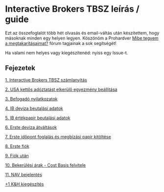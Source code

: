 # Interactive Brokers TBSZ leírás / guide

Ezt az összefoglalót több hét olvasás és email-váltás után készítettem, hogy másoknak minden egy helyen legyen. Köszönöm a Prohardver [Mibe tegyem a megtakarításaimat?](https://prohardver.hu/tema/mibe_tegyem_a_megtakaritasaimat/friss.html) fórum tagjainak a sok segítségét!

Ha valami nem helyes vagy kiegészítenéd: nyiss egy Issue-t.

## Fejezetek

[1. Interactive Brokers TBSZ számlanyitás](ibkr/ib_szamlanyitas.md)

[2. USA kettős adóztatást elkerülő egyezmény beállítása](ibkr/usa_kettos_adoztatas.md)

[3. Befogadó nyilatkozatok](ibkr/befogado_nyilatkozatok.md)

[4. IB deviza beutalási adatok](ibkr/deviza_beutalasi_adatok.md)

[5. IB értékpapír beutalási adatok](ibkr/ertekpapir_beutalasi_adaatok.md)

[6. Erste deviza átváltások](erste/erste_deviza_atvaltasok.md)

[7. Erste időpont foglalás és megbízási papír kitöltése](erste/erste_idopont.md)

[8. Erste fiók](erste/erste_fiok.md)

[9. Fiók után](erste/erste_fiok_utan.md)

[10. Bekerülési árak - Cost Basis felvitele](ibkr/bekerulesi_arak.md)

[11. NAV bejelentés](ibkr/nav_bejelentes.md)

[+1 K&H kiegészítés](kh/kh_kiegeszites.md)
